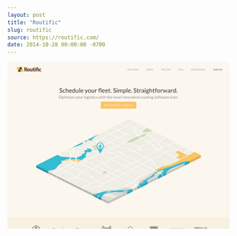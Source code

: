 ```yaml
---
layout: post 
title: "Routific"
slug: routific
source: https://routific.com/
date: 2014-10-28 00:00:00 -0700
---
```


<img src="/screenshots/routific.jpg">

